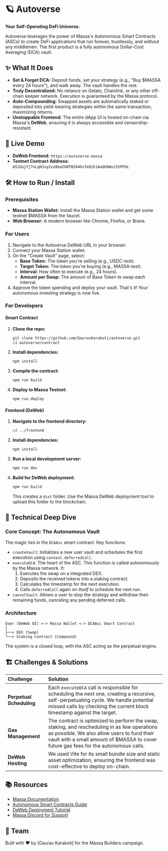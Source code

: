 # 🪐 Autoverse

**Your Self-Operating DeFi Universe.**

Autoverse leverages the power of Massa's Autonomous Smart Contracts (ASCs) to create DeFi applications that run forever, trustlessly, and without any middlemen. The first product is a fully autonomous Dollar-Cost Averaging (DCA) vault.

## ✨ What It Does

*   **Set & Forget DCA:** Deposit funds, set your strategy (e.g., "Buy $MASSA every 24 hours"), and walk away. The vault handles the rest.
*   **Truly Decentralized:** No reliance on Gelato, Chainlink, or any other off-chain keeper network. Execution is guaranteed by the Massa protocol.
*   **Auto-Compounding:** Swapped assets are automatically staked or deposited into yield-bearing strategies within the same transaction, maximizing returns.
*   **Unstoppable Frontend:** The entire dApp UI is hosted on-chain via Massa's **DeWeb**, ensuring it is always accessible and censorship-resistant.

## 🚀 Live Demo

*   **DeWeb Frontend:** `https://autoverse.massa`
*   **Testnet Contract Address:** `AS1QujYj7xLqHJuy2vz8ma2kNTBZ446sfeQ1k1AaQUbWxi5SPF6L`

## 🛠️ How to Run / Install

### Prerequisites
- **Massa Station Wallet:** Install the Massa Station wallet and get some testnet $MASSA from the faucet.
- **Web Browser:** A modern browser like Chrome, Firefox, or Brave.

### For Users
1.  Navigate to the Autoverse DeWeb URL in your browser.
2.  Connect your Massa Station wallet.
3.  On the "Create Vault" page, select:
    - **Base Token:** The token you're selling (e.g., USDC-test).
    - **Target Token:** The token you're buying (e.g., MASSA-test).
    - **Interval:** How often to execute (e.g., 24 hours).
    - **Amount per Swap:** The amount of Base Token to swap each interval.
4.  Approve the token spending and deploy your vault. That's it! Your autonomous investing strategy is now live.

### For Developers

#### Smart Contract
1.  **Clone the repo:**
    ```bash
    git clone https://github.com/GauravKarakoti/autoverse.git
    cd autoverse/contract
    ```
2.  **Install dependencies:**
    ```bash
    npm install
    ```
3.  **Compile the contract:**
    ```bash
    npm run build
    ```
4.  **Deploy to Massa Testnet:**
    ```bash
    npm run deploy
    ```

#### Frontend (DeWeb)
1.  **Navigate to the frontend directory:**
    ```bash
    cd ../frontend
    ```
2.  **Install dependencies:**
    ```bash
    npm install
    ```
3.  **Run a local development server:**
    ```bash
    npm run dev
    ```
4.  **Build for DeWeb deployment:**
    ```bash
    npm run build
    ```
    This creates a `dist` folder. Use the Massa DeWeb deployment tool to upload this folder to the blockchain.

## 🧠 Technical Deep Dive

### Core Concept: The Autonomous Vault
The magic lies in the `DCAAsc` smart contract. Key functions:

*   `createVault`: Initializes a new user vault and schedules the first execution using `context.deferredCall`.
*   `executeDCA`: The heart of the ASC. This function is called autonomously by the Massa network. It:
    1.  Executes the swap on a integrated DEX.
    2.  Deposits the received tokens into a staking contract.
    3.  Calculates the timestamp for the next execution.
    4.  Calls `deferredCall` again on *itself* to schedule the next run.
*   `cancelVault`: Allows a user to stop the strategy and withdraw their remaining funds, canceling any pending deferred calls.

### Architecture
```text
User (DeWeb UI) <-> Massa Wallet <-> DCAAsc Smart Contract
│
├──> DEX (Swap)
└──> Staking Contract (Compound)
```
The system is a closed loop, with the ASC acting as the perpetual engine.

## 🏗️ Challenges & Solutions

| Challenge | Solution |
| :--- | :--- |
| **Perpetual Scheduling** | Each `executeDCA` call is responsible for scheduling the next one, creating a recursive, self-perpetuating cycle. We handle potential missed calls by checking the current block timestamp against the target. |
| **Gas Management** | The contract is optimized to perform the swap, staking, and rescheduling in as few operations as possible. We also allow users to fund their vault with a small amount of $MASSA to cover future gas fees for the autonomous calls. |
| **DeWeb Hosting** | We used Vite for its small bundle size and static asset optimization, ensuring the frontend was cost-effective to deploy on-chain. |

## 📚 Resources

*   [Massa Documentation](https://docs.massa.net/)
*   [Autonomous Smart Contracts Guide](https://docs.massa.net/en/latest/web3/asc.html)
*   [DeWeb Deployment Tutorial](https://docs.massa.net/en/latest/web3/deweb.html)
*   [Massa Discord for Support](https://discord.gg/massanetwork)

## 👥 Team

Built with ❤️ by [Gaurav Karakoti] for the Massa Builders campaign.